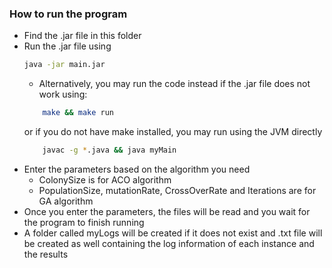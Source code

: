 ### How to run the program

- Find the .jar file in this folder
- Run the .jar file using
	```bash
	java -jar main.jar
	```
	- Alternatively, you may run the code instead if the .jar file does not work using:
	```bash
		make && make run
	```
	or if you do not have make installed, you may run using the JVM directly
	```bash
		javac -g *.java && java myMain
	```
- Enter the parameters based on the algorithm you need
	- ColonySize is for ACO algorithm
	- PopulationSize, mutationRate, CrossOverRate and Iterations are for GA algorithm
- Once you enter the parameters, the files will be read and you wait for the program to finish running
- A folder called myLogs will be created if it does not exist and .txt file will be created as well containing the log information of each instance and the results